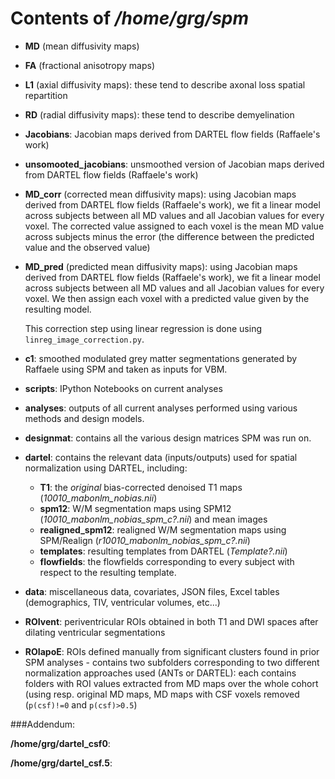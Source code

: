 # Contents of _/home/grg/spm_

* **MD** (mean diffusivity maps)
* **FA** (fractional anisotropy maps)
* **L1** (axial diffusivity maps): these tend to describe axonal loss spatial repartition
* **RD** (radial diffusivity maps): these tend to describe demyelination
* **Jacobians**: Jacobian maps derived from DARTEL flow fields (Raffaele's work)
* **unsomooted_jacobians**: unsmoothed version of Jacobian maps derived from
  DARTEL flow fields (Raffaele's work)
* **MD_corr** (corrected mean diffusivity maps): using Jacobian maps derived
  from DARTEL flow fields (Raffaele's work), we fit a linear model across subjects
  between all MD values and all Jacobian values for every voxel. The corrected
  value assigned to each voxel is the mean MD value across subjects minus the
  error (the difference between the predicted value and the observed value)

* **MD_pred** (predicted mean diffusivity maps): using Jacobian maps derived
  from DARTEL flow fields (Raffaele's work), we fit a linear model across subjects
  between all MD values and all Jacobian values for every voxel. We then assign
  each voxel with a predicted value given by the resulting model.

  This correction step using linear regression is done using
  `linreg_image_correction.py`.

* **c1**: smoothed modulated grey matter segmentations generated by Raffaele using SPM and
  taken as inputs for VBM.

* **scripts**: IPython Notebooks on current analyses
* **analyses**: outputs of all current analyses performed using various methods
  and design models.

* **designmat**: contains all the various design matrices SPM was run on.
* **dartel**: contains the relevant data (inputs/outputs) used for spatial
  normalization using DARTEL, including:
    - **T1**: the _original_ bias-corrected denoised T1 maps (_10010_mabonlm_nobias.nii_)
    - **spm12**: W/M segmentation maps using SPM12 (_10010_mabonlm_nobias_spm_c?.nii_)
      and mean images
    - **realigned_spm12**: realigned W/M segmentation maps using SPM/Realign (_r10010_mabonlm_nobias_spm_c?.nii_)
    - **templates**: resulting templates from DARTEL (_Template?.nii_)
    - **flowfields**: the flowfields corresponding to every subject with respect
      to the resulting template.
* **data**: miscellaneous data, covariates, JSON files, Excel tables (demographics,
    TIV, ventricular volumes, etc...)
* **ROIvent**: periventricular ROIs obtained in both T1 and DWI spaces
    after dilating ventricular segmentations
* **ROIapoE**: ROIs defined manually from significant clusters found in prior SPM
    analyses - contains two subfolders corresponding to two different normalization
    approaches used (ANTs or DARTEL): each contains folders with ROI values
    extracted from MD maps over the whole cohort (using resp. original MD maps,
    MD maps with CSF voxels removed (`p(csf)!=0` and `p(csf)>0.5`)

###Addendum:

**/home/grg/dartel_csf0**:

**/home/grg/dartel_csf.5**:
